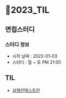 # 🎉2023_TIL

## 면접스터디
### 스터디 정보
- 시작 날짜 : 2022-01-03
- 스터디 : 월 ~ 토 PM 21:00


## TIL
- [실행컨텍스트란](https://github.com/jungjang/2023_TIL/blob/main/TIL/%EC%8B%A4%ED%96%89%EC%BB%A8%ED%85%8D%EC%8A%A4%ED%8A%B8%EB%9E%80%3F.md)
